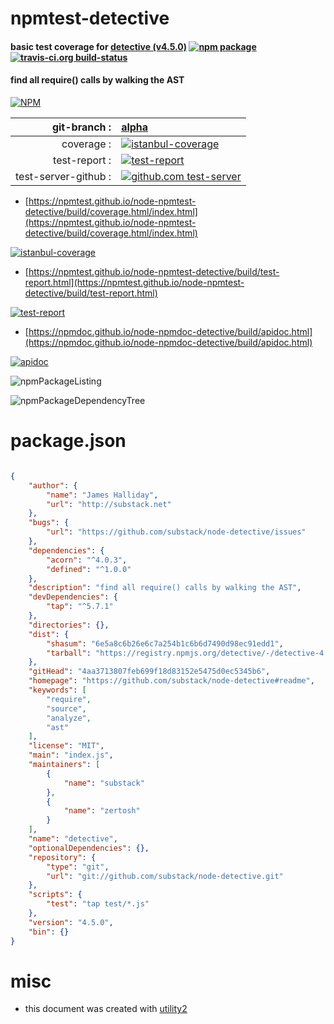 # npmtest-detective

#### basic test coverage for  [detective (v4.5.0)](https://github.com/substack/node-detective#readme)  [![npm package](https://img.shields.io/npm/v/npmtest-detective.svg?style=flat-square)](https://www.npmjs.org/package/npmtest-detective) [![travis-ci.org build-status](https://api.travis-ci.org/npmtest/node-npmtest-detective.svg)](https://travis-ci.org/npmtest/node-npmtest-detective)

#### find all require() calls by walking the AST

[![NPM](https://nodei.co/npm/detective.png?downloads=true&downloadRank=true&stars=true)](https://www.npmjs.com/package/detective)

| git-branch : | [alpha](https://github.com/npmtest/node-npmtest-detective/tree/alpha)|
|--:|:--|
| coverage : | [![istanbul-coverage](https://npmtest.github.io/node-npmtest-detective/build/coverage.badge.svg)](https://npmtest.github.io/node-npmtest-detective/build/coverage.html/index.html)|
| test-report : | [![test-report](https://npmtest.github.io/node-npmtest-detective/build/test-report.badge.svg)](https://npmtest.github.io/node-npmtest-detective/build/test-report.html)|
| test-server-github : | [![github.com test-server](https://npmtest.github.io/node-npmtest-detective/GitHub-Mark-32px.png)](https://npmtest.github.io/node-npmtest-detective/build/app/index.html) | | build-artifacts : | [![build-artifacts](https://npmtest.github.io/node-npmtest-detective/glyphicons_144_folder_open.png)](https://github.com/npmtest/node-npmtest-detective/tree/gh-pages/build)|

- [https://npmtest.github.io/node-npmtest-detective/build/coverage.html/index.html](https://npmtest.github.io/node-npmtest-detective/build/coverage.html/index.html)

[![istanbul-coverage](https://npmtest.github.io/node-npmtest-detective/build/screenCapture.buildCi.browser.%252Ftmp%252Fbuild%252Fcoverage.lib.html.png)](https://npmtest.github.io/node-npmtest-detective/build/coverage.html/index.html)

- [https://npmtest.github.io/node-npmtest-detective/build/test-report.html](https://npmtest.github.io/node-npmtest-detective/build/test-report.html)

[![test-report](https://npmtest.github.io/node-npmtest-detective/build/screenCapture.buildCi.browser.%252Ftmp%252Fbuild%252Ftest-report.html.png)](https://npmtest.github.io/node-npmtest-detective/build/test-report.html)

- [https://npmdoc.github.io/node-npmdoc-detective/build/apidoc.html](https://npmdoc.github.io/node-npmdoc-detective/build/apidoc.html)

[![apidoc](https://npmdoc.github.io/node-npmdoc-detective/build/screenCapture.buildCi.browser.%252Ftmp%252Fbuild%252Fapidoc.html.png)](https://npmdoc.github.io/node-npmdoc-detective/build/apidoc.html)

![npmPackageListing](https://npmtest.github.io/node-npmtest-detective/build/screenCapture.npmPackageListing.svg)

![npmPackageDependencyTree](https://npmtest.github.io/node-npmtest-detective/build/screenCapture.npmPackageDependencyTree.svg)



# package.json

```json

{
    "author": {
        "name": "James Halliday",
        "url": "http://substack.net"
    },
    "bugs": {
        "url": "https://github.com/substack/node-detective/issues"
    },
    "dependencies": {
        "acorn": "^4.0.3",
        "defined": "^1.0.0"
    },
    "description": "find all require() calls by walking the AST",
    "devDependencies": {
        "tap": "^5.7.1"
    },
    "directories": {},
    "dist": {
        "shasum": "6e5a8c6b26e6c7a254b1c6b6d7490d98ec91edd1",
        "tarball": "https://registry.npmjs.org/detective/-/detective-4.5.0.tgz"
    },
    "gitHead": "4aa3713807feb699f18d83152e5475d0ec5345b6",
    "homepage": "https://github.com/substack/node-detective#readme",
    "keywords": [
        "require",
        "source",
        "analyze",
        "ast"
    ],
    "license": "MIT",
    "main": "index.js",
    "maintainers": [
        {
            "name": "substack"
        },
        {
            "name": "zertosh"
        }
    ],
    "name": "detective",
    "optionalDependencies": {},
    "repository": {
        "type": "git",
        "url": "git://github.com/substack/node-detective.git"
    },
    "scripts": {
        "test": "tap test/*.js"
    },
    "version": "4.5.0",
    "bin": {}
}
```



# misc
- this document was created with [utility2](https://github.com/kaizhu256/node-utility2)
